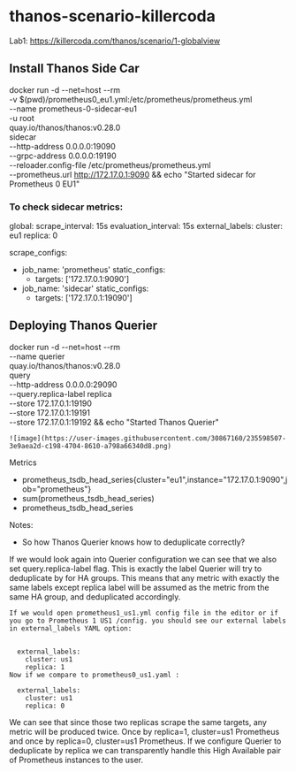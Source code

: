 # thanos-scenario-killercoda
Lab1: https://killercoda.com/thanos/scenario/1-globalview



## Install Thanos Side Car 
docker run -d --net=host --rm \
    -v $(pwd)/prometheus0_eu1.yml:/etc/prometheus/prometheus.yml \
    --name prometheus-0-sidecar-eu1 \
    -u root \
    quay.io/thanos/thanos:v0.28.0 \
    sidecar \
    --http-address 0.0.0.0:19090 \
    --grpc-address 0.0.0.0:19190 \
    --reloader.config-file /etc/prometheus/prometheus.yml \
    --prometheus.url http://172.17.0.1:9090 && echo "Started sidecar for Prometheus 0 EU1"


### To check sidecar metrics: 
global:
  scrape_interval: 15s
  evaluation_interval: 15s
  external_labels:
    cluster: eu1
    replica: 0

scrape_configs:
  - job_name: 'prometheus'
    static_configs:
      - targets: ['172.17.0.1:9090']
  - job_name: 'sidecar'
    static_configs:
      - targets: ['172.17.0.1:19090']



## Deploying Thanos Querier
docker run -d --net=host --rm \
    --name querier \
    quay.io/thanos/thanos:v0.28.0 \
    query \
    --http-address 0.0.0.0:29090 \
    --query.replica-label replica \
    --store 172.17.0.1:19190 \
    --store 172.17.0.1:19191 \
    --store 172.17.0.1:19192 && echo "Started Thanos Querier"
    
    
    
    ![image](https://user-images.githubusercontent.com/30867160/235598507-3e9aea2d-c198-4704-8610-a798a66340d8.png)
    
   
Metrics 
 - prometheus_tsdb_head_series{cluster="eu1",instance="172.17.0.1:9090",job="prometheus"}
 - sum(prometheus_tsdb_head_series)
 - prometheus_tsdb_head_series



Notes: 
- So how Thanos Querier knows how to deduplicate correctly?

If we would look again into Querier configuration we can see that we also set query.replica-label flag. This is exactly the label Querier will try to deduplicate by for HA groups. This means that any metric with exactly the same labels except replica label will be assumed as the metric from the same HA group, and deduplicated accordingly.

```
If we would open prometheus1_us1.yml config file in the editor or if you go to Prometheus 1 US1 /config. you should see our external labels in external_labels YAML option:


  external_labels:
    cluster: us1
    replica: 1
Now if we compare to prometheus0_us1.yaml :

  external_labels:
    cluster: us1
    replica: 0
```
We can see that since those two replicas scrape the same targets, any metric will be produced twice. Once by replica=1, cluster=us1 Prometheus and once by replica=0, cluster=us1 Prometheus. If we configure Querier to deduplicate by replica we can transparently handle this High Available pair of Prometheus instances to the user.

